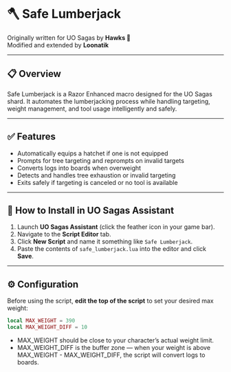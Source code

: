 # 🪓 Safe Lumberjack

Originally written for UO Sagas by **Hawks 🏹**  
Modified and extended by **Loonatik**

---

## 📋 Overview

Safe Lumberjack is a Razor Enhanced macro designed for the UO Sagas shard. It automates the lumberjacking process while handling targeting, weight management, and tool usage intelligently and safely.

---

## ✅ Features

- Automatically equips a hatchet if one is not equipped
- Prompts for tree targeting and reprompts on invalid targets
- Converts logs into boards when overweight
- Detects and handles tree exhaustion or invalid targeting
- Exits safely if targeting is canceled or no tool is available

---

## 🔧 How to Install in UO Sagas Assistant

1. Launch **UO Sagas Assistant** (click the feather icon in your game bar).
2. Navigate to the **Script Editor** tab.
3. Click **New Script** and name it something like `Safe Lumberjack`.
4. Paste the contents of `safe_lumberjack.lua` into the editor and click **Save**.

---

## ⚙️ Configuration

Before using the script, **edit the top of the script** to set your desired max weight:

```lua
local MAX_WEIGHT = 390
local MAX_WEIGHT_DIFF = 10
```

- MAX_WEIGHT should be close to your character’s actual weight limit.
- MAX_WEIGHT_DIFF is the buffer zone — when your weight is above MAX_WEIGHT - MAX_WEIGHT_DIFF, the script will convert logs to boards.
